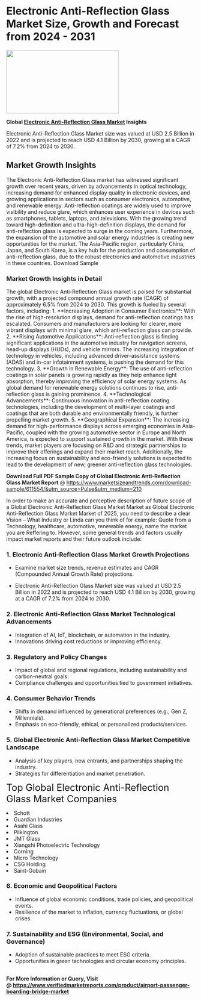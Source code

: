 <H1>Electronic Anti-Reflection Glass Market Size, Growth and Forecast from 2024 - 2031</H1><img class="aligncenter size-medium wp-image-584254" src="https://thirdeyenews.in/wp-content/uploads/2024/09/Global-Market-Research-300x168.jpeg" alt="" width="300" height="168" /><p><strong>Global&nbsp;<a href="https://www.marketsizeandtrends.com/download-sample/611554/&amp;utm_source=Pulse&amp;utm_medium=210">Electronic Anti-Reflection Glass Market</a> Insights</strong></p><p>Electronic Anti-Reflection Glass Market size was valued at USD 2.5 Billion in 2022 and is projected to reach USD 4.1 Billion by 2030, growing at a CAGR of 7.2% from 2024 to 2030.</p><p><h2>Market Growth Insights</h2> The Electronic Anti-Reflection Glass market has witnessed significant growth over recent years, driven by advancements in optical technology, increasing demand for enhanced display quality in electronic devices, and growing applications in sectors such as consumer electronics, automotive, and renewable energy. Anti-reflection coatings are widely used to improve visibility and reduce glare, which enhances user experience in devices such as smartphones, tablets, laptops, and televisions. With the growing trend toward high-definition and ultra-high-definition displays, the demand for anti-reflection glass is expected to surge in the coming years. Furthermore, the expansion of the automotive and solar energy industries is creating new opportunities for the market. The Asia-Pacific region, particularly China, Japan, and South Korea, is a key hub for the production and consumption of anti-reflection glass, due to the robust electronics and automotive industries in these countries. Download Sample <h3>Market Growth Insights in Detail</h3> The global Electronic Anti-Reflection Glass market is poised for substantial growth, with a projected compound annual growth rate (CAGR) of approximately 6.5% from 2024 to 2030. This growth is fueled by several factors, including: 1. **Increasing Adoption in Consumer Electronics**: With the rise of high-resolution displays, demand for anti-reflection coatings has escalated. Consumers and manufacturers are looking for clearer, more vibrant displays with minimal glare, which anti-reflection glass can provide. 2. **Rising Automotive Applications**: Anti-reflection glass is finding significant applications in the automotive industry for navigation screens, head-up displays (HUDs), and vehicle mirrors. The increasing integration of technology in vehicles, including advanced driver-assistance systems (ADAS) and in-car infotainment systems, is pushing the demand for this technology. 3. **Growth in Renewable Energy**: The use of anti-reflection coatings in solar panels is growing rapidly as they help enhance light absorption, thereby improving the efficiency of solar energy systems. As global demand for renewable energy solutions continues to rise, anti-reflection glass is gaining prominence. 4. **Technological Advancements**: Continuous innovation in anti-reflection coating technologies, including the development of multi-layer coatings and coatings that are both durable and environmentally friendly, is further propelling market growth. 5. **Geographical Expansion**: The increasing demand for high-performance displays across emerging economies in Asia-Pacific, coupled with the growing automotive sector in Europe and North America, is expected to support sustained growth in the market. With these trends, market players are focusing on R&D and strategic partnerships to improve their offerings and expand their market reach. Additionally, the increasing focus on sustainability and eco-friendly solutions is expected to lead to the development of new, greener anti-reflection glass technologies. </p><p><span class=""><strong>Download Full PDF Sample Copy of Global Electronic Anti-Reflection Glass Market Report</strong> @ <a href="https://www.marketsizeandtrends.com/download-sample/611554/&amp;utm_source=Pulse&amp;utm_medium=210" target="_blank">https://www.marketsizeandtrends.com/download-sample/611554/&amp;utm_source=Pulse&amp;utm_medium=210</a></span></p><p>In order to make an accurate and perceptive description of future scope of a Global&nbsp;Electronic Anti-Reflection Glass Market Market as Global&nbsp;Electronic Anti-Reflection Glass Market Market of 2025, you need to describe a clear Vision &ndash; What Industry or Linda can you think of for example: Quote from a Technology, healthcare, automotive, renewable energy, name the market you are Reffering to. However, some general trends and factors usually impact market reports and their future outlook include:</p><h3>1.&nbsp;<strong>Electronic Anti-Reflection Glass Market Growth Projections</strong></h3><ul><li>Examine market size trends, revenue estimates and CAGR (Compounded Annual Growth Rate) projections.</li><li><p>Electronic Anti-Reflection Glass Market size was valued at USD 2.5 Billion in 2022 and is projected to reach USD 4.1 Billion by 2030, growing at a CAGR of 7.2% from 2024 to 2030.</p></li></ul><h3>2.&nbsp;<strong>Electronic Anti-Reflection Glass Market Technological Advancements</strong></h3><ul><li>Integration of AI, IoT, blockchain, or automation in the industry.</li><li>Innovations driving cost reductions or improving efficiency.</li></ul><h3>3.&nbsp;<strong>Regulatory and Policy Changes</strong></h3><ul><li>Impact of global and regional regulations, including sustainability and carbon-neutral goals.</li><li>Compliance challenges and opportunities tied to government initiatives.</li></ul><h3>4.&nbsp;<strong>Consumer Behavior Trends</strong></h3><ul><li>Shifts in demand influenced by generational preferences (e.g., Gen Z, Millennials).</li><li>Emphasis on eco-friendly, ethical, or personalized products/services.</li></ul><h3>5.&nbsp;<strong>Global Electronic Anti-Reflection Glass Market Competitive Landscape</strong></h3><ul><li>Analysis of key players, new entrants, and partnerships shaping the industry.</li><li>Strategies for differentiation and market penetration.</li></ul><p data-pm-slice="1 1 []"><span style="color: inherit; font-family: inherit; font-size: 25px;">Top Global Electronic Anti-Reflection Glass Market Companies</span></p><div class="" data-test-id=""><p><li>Schott</li><li> Guardian Industries</li><li> Asahi Glass</li><li> Pilkington</li><li> JMT Glass</li><li> Xiangshi Photoelectric Technology</li><li> Corning</li><li> Micro Technology</li><li> CSG Holding</li><li> Saint-Gobain</li></p></div><h3>6.&nbsp;<strong>Economic and Geopolitical Factors</strong></h3><ul><li>Influence of global economic conditions, trade policies, and geopolitical events.</li><li>Resilience of the market to inflation, currency fluctuations, or global crises.</li></ul><h3>7.&nbsp;<strong>Sustainability and ESG (Environmental, Social, and Governance)</strong></h3><ul><li>Adoption of sustainable practices to meet ESG criteria.</li><li>Opportunities in green technologies and circular economy principles.</li></ul><h2><strong style="font-size: 14px;">For More Information or Query, Visit @&nbsp;</strong><a style="background-color: #ffffff; font-size: 14px;" href="https://www.marketsizeandtrends.com/report/electronic-anti-reflection-glass-market/" target="_blank">https://www.verifiedmarketreports.com/product/airport-passenger-boarding-bridge-market</a></h2>
